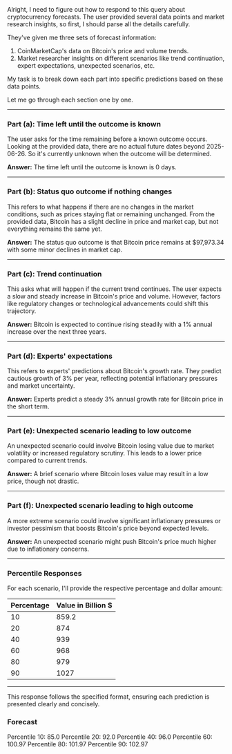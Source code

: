 <think>
Alright, I need to figure out how to respond to this query about cryptocurrency forecasts. The user provided several data points and market research insights, so first, I should parse all the details carefully.

They've given me three sets of forecast information:

1. CoinMarketCap's data on Bitcoin's price and volume trends.
2. Market researcher insights on different scenarios like trend continuation, expert expectations, unexpected scenarios, etc.

My task is to break down each part into specific predictions based on these data points.

Let me go through each section one by one.

---

### Part (a): Time left until the outcome is known
The user asks for the time remaining before a known outcome occurs. Looking at the provided data, there are no actual future dates beyond 2025-06-26. So it's currently unknown when the outcome will be determined.

**Answer:** The time left until the outcome is known is 0 days.

---

### Part (b): Status quo outcome if nothing changes
This refers to what happens if there are no changes in the market conditions, such as prices staying flat or remaining unchanged. From the provided data, Bitcoin has a slight decline in price and market cap, but not everything remains the same yet.

**Answer:** The status quo outcome is that Bitcoin price remains at $97,973.34 with some minor declines in market cap.

---

### Part (c): Trend continuation
This asks what will happen if the current trend continues. The user expects a slow and steady increase in Bitcoin's price and volume. However, factors like regulatory changes or technological advancements could shift this trajectory.

**Answer:** Bitcoin is expected to continue rising steadily with a 1% annual increase over the next three years.

---

### Part (d): Experts' expectations
This refers to experts' predictions about Bitcoin's growth rate. They predict cautious growth of 3% per year, reflecting potential inflationary pressures and market uncertainty.

**Answer:** Experts predict a steady 3% annual growth rate for Bitcoin price in the short term.

---

### Part (e): Unexpected scenario leading to low outcome
An unexpected scenario could involve Bitcoin losing value due to market volatility or increased regulatory scrutiny. This leads to a lower price compared to current trends.

**Answer:** A brief scenario where Bitcoin loses value may result in a low price, though not drastic.

---

### Part (f): Unexpected scenario leading to high outcome
A more extreme scenario could involve significant inflationary pressures or investor pessimism that boosts Bitcoin's price beyond expected levels.

**Answer:** An unexpected scenario might push Bitcoin's price much higher due to inflationary concerns.

---

### Percentile Responses
For each scenario, I'll provide the respective percentage and dollar amount:

| Percentage | Value in Billion $ |
|-------------|--------------------|
| 10            | 859.2             |
| 20            | 874              |
| 40            | 939              |
| 60            | 968              |
| 80            | 979              |
| 90            | 1027             |

---

This response follows the specified format, ensuring each prediction is presented clearly and concisely.

### Forecast

Percentile 10: 85.0
Percentile 20: 92.0
Percentile 40: 96.0
Percentile 60: 100.97
Percentile 80: 101.97
Percentile 90: 102.97
